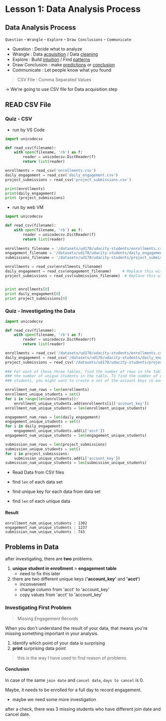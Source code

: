 # Lesson 1: Data Analysis Process

## Data Analysis Process

`Question` - `Wrangle` - `Explore` - `Draw Conclusions` - `Communicate`

- Question : Decide what to analyze
- Wrangle : Data <u>acquisition</u> / Data <u>cleaning</u>
- Explore : Build <u>intuition</u> / Find <u>patterns</u>
- Draw Conclusion : make <u>predictions</u> or <u>conclusion</u>
- Communicate : Let people know what you found



> CSV File : Comma Separated Values

-> We're going to use CSV file for Data acquisition step



## READ CSV File

### Quiz - CSV

- run by VS Code

```python
import unicodecsv

def read_csv(filename):
    with open(filename, 'rb') as f:
    	reader = unicodecsv.DictReader(f)
    	return list(reader)

enrollments = read_csv('enrollments.csv')
daily_engagement = read_csv('daily_engagement.csv')
project_submissions = read_csv('project_submissions.csv')

print(enrollments)
print(daily_engagement)
print (project_submissions)
```

- run by web VM

```python
import unicodecsv

def read_csv(filename):
    with open(filename, 'rb') as f:
        reader = unicodecsv.DictReader(f)
        return list(reader)
        
enrollments_filename = '/datasets/ud170/udacity-students/enrollments.csv'
engagement_filename = '/datasets/ud170/udacity-students/daily_engagement.csv'
submissions_filename = '/datasets/ud170/udacity-students/project_submissions.csv'

enrollments = read_csv(enrollments_filename)
daily_engagement = read_csv(engagement_filename)     # Replace this with your code
project_submissions = read_csv(submissions_filename)  # Replace this with your code


print enrollments[0]
print daily_engagement[0]
print project_submissions[0]
```



### Quiz - Investigating the Data

```python
import unicodecsv

def read_csv(filename):
    with open(filename, 'rb') as f:
        reader = unicodecsv.DictReader(f)
        return list(reader)

enrollments = read_csv('/datasets/ud170/udacity-students/enrollments.csv')
daily_engagement = read_csv('/datasets/ud170/udacity-students/daily_engagement.csv')
project_submissions = read_csv('/datasets/ud170/udacity-students/project_submissions.csv')
    
### For each of these three tables, find the number of rows in the table and
### the number of unique students in the table. To find the number of unique
### students, you might want to create a set of the account keys in each table.

enrollment_num_rows = len(enrollments)
enrollment_unique_students = set()
for i in range(len(enrollments)):
    enrollment_unique_students.add(enrollments[i]['account_key'])
enrollment_num_unique_students = len(enrollment_unique_students)

engagement_num_rows = len(daily_engagement)
engagement_unique_students = set()
for i in daily_engagement:
    engagement_unique_students.add(i['acct'])
engagement_num_unique_students = len(engagement_unique_students)

submission_num_rows = len(project_submissions)
submission_unique_students = set()
for i in project_submissions:
    submission_unique_students.add(i['account_key'])
submission_num_unique_students = len(submission_unique_students)
```

- Read Data from CSV files

- find `len` of each data set
- find unique key for each data from data set
- find `len` of each unique data

#### Result

```
enrollment_num_unique_students : 1302
engagement_num_unique_students : 1237
submission_num_unique_students : 743
```



## Problems in Data

after investigating, there are **two** problems.

1. **unique student in enrollment** > **engagement table**
   - need to fix this later
2. there are two different unique keys (**'account_key'** and **'acct'**)
   - inconvenient
   -  change column from 'acct' to 'account_key'
     - copy values from 'acct' to 'account_key'



### Investigating First Problem

> Missing Engagement Records

When you don't understand the result of your data, that means you're missing something important in your analysis.



1. Identify which point of your data is surprising
2. **print** surprising data point

> this is the way I have used to find reason of problems.



#### Conclusion

In case of the same `join date` and `cancel date`, `days to cancel` is 0.

Maybe, it needs to be enrolled for a full day to record engagement.

- maybe we need some more investigation

after a check, there was 3 missing students who have different join date and cancel date.
